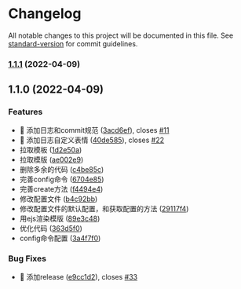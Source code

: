 # Changelog

All notable changes to this project will be documented in this file. See [standard-version](https://github.com/conventional-changelog/standard-version) for commit guidelines.

### [1.1.1](https://github.com/lyxdream/yx-cli/compare/v1.1.0...v1.1.1) (2022-04-09)

## 1.1.0 (2022-04-09)


### Features

* 🎸 添加日志和commit规范 ([3acd6ef](https://github.com/lyxdream/yx-cli/commit/3acd6ef81f48848d4003388134f8449a07b8185a)), closes [#11](https://github.com/lyxdream/yx-cli/issues/11)
* 🎸 添加日志自定义表情 ([40de585](https://github.com/lyxdream/yx-cli/commit/40de5859406416fba5cf36c1bf29f6770bf8d971)), closes [#22](https://github.com/lyxdream/yx-cli/issues/22)
* 拉取模板 ([1d2e50a](https://github.com/lyxdream/yx-cli/commit/1d2e50a6b1d243ea159f36cca1e18248bccc7d9b))
* 拉取模版 ([ae002e9](https://github.com/lyxdream/yx-cli/commit/ae002e98f5c6428416cecba06ac4d1fc6ce7962a))
* 删除多余的代码 ([c4be85c](https://github.com/lyxdream/yx-cli/commit/c4be85c384bffe3b822fd4066a0c74ec5b344a08))
* 完善config命令 ([6704e85](https://github.com/lyxdream/yx-cli/commit/6704e85ec56c99447fcc02c3ff9f29dea29c8f16))
* 完善create方法 ([f4494e4](https://github.com/lyxdream/yx-cli/commit/f4494e4e1daa206ddaaecead8dbe772b6b2d9cc5))
* 修改配置文件 ([b4c92bb](https://github.com/lyxdream/yx-cli/commit/b4c92bb1b17b11aca3e3c9a39bb940a1278e9f51))
* 修改配置文件的默认配置，和获取配置的方法 ([29117f4](https://github.com/lyxdream/yx-cli/commit/29117f466bdc4f679cf63a9a13b9c79a6a23886f))
* 用ejs渲染模版 ([89e3c48](https://github.com/lyxdream/yx-cli/commit/89e3c484caf5b4f2b1f41616663b413b05ed2b49))
* 优化代码 ([363d5f0](https://github.com/lyxdream/yx-cli/commit/363d5f06aa05839833c1f8f87dcf96e750ceb358))
* config命令配置 ([3a4f7f0](https://github.com/lyxdream/yx-cli/commit/3a4f7f0e38854844873c2571b629dd3d085fb5ef))


### Bug Fixes

* 🐛 添加release ([e9cc1d2](https://github.com/lyxdream/yx-cli/commit/e9cc1d2de53900a80ce07842da5772ea054ba05c)), closes [#33](https://github.com/lyxdream/yx-cli/issues/33)
